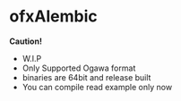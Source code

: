# ofxAlembic

**Caution!**

* W.I.P
* Only Supported Ogawa format
* binaries are 64bit and release built
* You can compile read example only now
